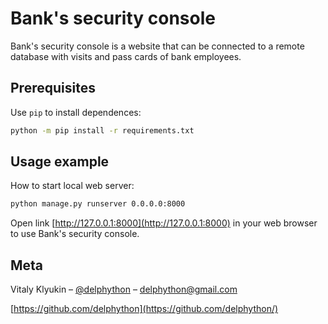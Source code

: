 # Bank's security console

Bank's security console is a website that can be connected to a remote database with visits and pass cards of bank employees.

## Prerequisites

Use `pip` to install dependences:
```bash
python -m pip install -r requirements.txt
```

## Usage example

How to start local web server:
```sh
python manage.py runserver 0.0.0.0:8000
```

Open link [http://127.0.0.1:8000](http://127.0.0.1:8000) in your web browser to use Bank's security console.

## Meta

Vitaly Klyukin – [@delphython](https://t.me/delphython) – [delphython@gmail.com](mailto:delphython@gmail.com)

[https://github.com/delphython](https://github.com/delphython/)
